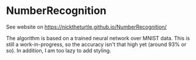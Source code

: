 # NumberRecognition
See website on https://nicktheturtle.github.io/NumberRecognition/

The algorithm is based on a trained neural network over MNIST data. This is still a work-in-progress, so the accuracy isn't that high yet (around 93% or so). In addition, I am too lazy to add styling.
